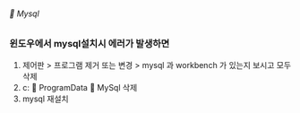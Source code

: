 ###### :cactus:  Mysql

### 윈도우에서 mysql설치시 에러가 발생하면
1. 제어판 > 프로그램 제거 또는 변경 > mysql 과 workbench 가 있는지 보시고 모두 삭제 
2. c: :file_folder: ProgramData :file_folder: MySql 삭제   
3. mysql 재설치
